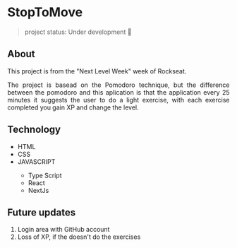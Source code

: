 <h1>StopToMove</h1>

>  project status: Under development :wrench:

<h2>About</h2>
    <p align="justify">This project is from the "Next Level Week" week of Rockseat.</p>
    <p align="justify">The project is basead on the Pomodoro technique, but the difference between the pomodoro and this aplication is that the application every 25 minutes it suggests the user to do a light exercise, with each exercise completed you gain XP and change the level.</p>

<h2>Technology</h2>

<ul>
    <li>HTML</li>
    <li>CSS</li>
    <li>JAVASCRIPT</li>
    <ul>
        <li>Type Script</li>
        <li>React</li>
        <li>NextJs</li>
    </ul>
</ul>

<h2>Future updates</h2>
<ol>
    <li>Login area with GitHub account</li>
    <li>Loss of XP, if the doesn't do the exercises</li>
</ol>